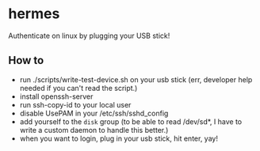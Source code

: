 # hermes

Authenticate on linux by plugging your USB stick!


## How to

- run ./scripts/write-test-device.sh on your usb stick (err, developer
  help needed if you can't read the script.)
- install openssh-server
- run ssh-copy-id to your local user
- disable UsePAM in your /etc/ssh/sshd_config
- add yourself to the `disk` group (to be able to read /dev/sd*, I have to write a custom daemon to handle this better.)
- when you want to login, plug in your usb stick, hit enter, yay!
